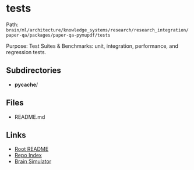 # tests

Path: `brain/ml/architecture/knowledge_systems/research/research_integration/paper-qa/packages/paper-qa-pymupdf/tests`

Purpose: Test Suites & Benchmarks: unit, integration, performance, and regression tests.

## Subdirectories
- __pycache__/

## Files
- README.md

## Links
- [Root README](../../../../../../../../../README.md)
- [Repo Index](../../../../../../../../../repo_index.json)
- [Brain Simulator](../../../../../../../../../brain/architecture/brain_simulator.py)
